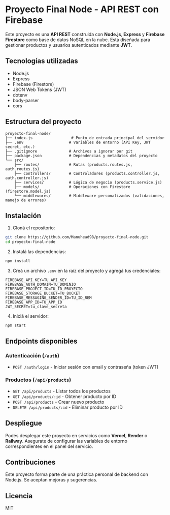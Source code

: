 # Proyecto Final Node - API REST con Firebase

Este proyecto es una **API REST** construida con **Node.js**, **Express** y **Firebase Firestore** como base de datos NoSQL en la nube. Está diseñada para gestionar productos y usuarios autenticados mediante **JWT**.

## Tecnologías utilizadas

* Node.js
* Express
* Firebase (Firestore)
* JSON Web Tokens (JWT)
* dotenv
* body-parser
* cors

## Estructura del proyecto

```
proyecto-final-node/
├── index.js                 # Punto de entrada principal del servidor
├── .env                    # Variables de entorno (API Key, JWT secret, etc.)
├── .gitignore              # Archivos a ignorar por git
├── package.json            # Dependencias y metadatos del proyecto
└── src/
    ├── routes/             # Rutas (products.routes.js, auth.routes.js)
    ├── controllers/        # Controladores (products.controller.js, auth.controller.js)
    ├── services/           # Lógica de negocio (products.service.js)
    ├── models/             # Operaciones con Firestore (firestore.model.js)
    └── middlewares/        # Middleware personalizados (validaciones, manejo de errores)
```

## Instalación

1. Cloná el repositorio:

```bash
git clone https://github.com/Manuhead98/proyecto-final-node.git
cd proyecto-final-node
```

2. Instalá las dependencias:

```bash
npm install
```

3. Creá un archivo `.env` en la raíz del proyecto y agregá tus credenciales:

```env
FIREBASE_API_KEY=TU_API_KEY
FIREBASE_AUTH_DOMAIN=TU_DOMINIO
FIREBASE_PROJECT_ID=TU_ID_PROYECTO
FIREBASE_STORAGE_BUCKET=TU_BUCKET
FIREBASE_MESSAGING_SENDER_ID=TU_ID_REM
FIREBASE_APP_ID=TU_APP_ID
JWT_SECRET=tu_clave_secreta
```

4. Iniciá el servidor:

```bash
npm start
```

## Endpoints disponibles

### Autenticación (`/auth`)

* `POST /auth/login` - Iniciar sesión con email y contraseña (token JWT)

### Productos (`/api/products`)

* `GET /api/products` - Listar todos los productos
* `GET /api/products/:id` - Obtener producto por ID
* `POST /api/products` - Crear nuevo producto
* `DELETE /api/products/:id` - Eliminar producto por ID

## Despliegue

Podés desplegar este proyecto en servicios como **Vercel**, **Render** o **Railway**. Asegurate de configurar las variables de entorno correspondientes en el panel del servicio.

## Contribuciones

Este proyecto forma parte de una práctica personal de backend con Node.js. Se aceptan mejoras y sugerencias.

## Licencia

MIT
